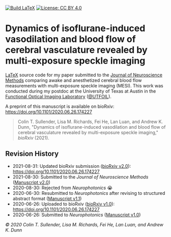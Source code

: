[![Build LaTeX](https://github.com/shiruken/dynamics-of-isoflurane-induced-vasodilation-and-blood-flow-of-cerebral-vasculature-revealed-by-mesi/actions/workflows/main.yml/badge.svg?branch=master)](https://github.com/shiruken/dynamics-of-isoflurane-induced-vasodilation-and-blood-flow-of-cerebral-vasculature-revealed-by-mesi/actions/workflows/main.yml) [![License: CC BY 4.0](https://img.shields.io/badge/License-CC%20BY%204.0-lightgrey.svg)](https://creativecommons.org/licenses/by/4.0/)

# Dynamics of isoflurane-induced vasodilation and blood flow of cerebral vasculature revealed by multi-exposure speckle imaging

[LaTeX](https://www.latex-project.org/) source code for my paper submitted to the [Journal of Neuroscience Methods](https://www.journals.elsevier.com/journal-of-neuroscience-methods) comparing awake and anesthetized cerebral blood flow measurements with multi-exposure speckle imaging (MESI). This work was conducted during my postdoc at the University of Texas at Austin in the [Functional Optical Imaging Laboratory](https://foil.bme.utexas.edu/) ([@UTFOIL](https://github.com/utfoil)).

A preprint of this manuscript is available on bioRxiv: https://doi.org/10.1101/2020.06.26.174227

> Colin T. Sullender, Lisa M. Richards, Fei He, Lan Luan, and Andrew K. Dunn, "Dynamics of isoflurane-induced vasodilation and blood flow of cerebral vasculature revealed by multi-exposure speckle imaging," _bioRxiv_ (2021).

## Revision History

* 2021-08-31: Updated bioRxiv submission ([bioRxiv v2.0](https://github.com/shiruken/dynamics-of-isoflurane-induced-vasodilation-and-blood-flow-of-cerebral-vasculature-revealed-by-mesi/releases/tag/v1.0-bioRxiv)): https://doi.org/10.1101/2020.06.26.174227
* 2021-08-30: Submitted to the _Journal of Neuroscience Methods_ ([Manuscript v2.0](https://github.com/shiruken/dynamics-of-isoflurane-induced-vasodilation-and-blood-flow-of-cerebral-vasculature-revealed-by-mesi/releases/tag/v2.0))
* 2020-08-30: Rejected from _Neurophotonics_ 😭
* 2020-06-30: Resubmitted to _Neurophotonics_ after revising to structured abstract format ([Manuscript v1.1](https://github.com/shiruken/dynamics-of-isoflurane-induced-vasodilation-and-blood-flow-of-cerebral-vasculature-revealed-by-mesi/releases/tag/v1.1))
* 2020-06-26: Uploaded to bioRxiv ([bioRxiv v1.0](https://github.com/shiruken/dynamics-of-isoflurane-induced-vasodilation-and-blood-flow-of-cerebral-vasculature-revealed-by-mesi/releases/tag/v1.0-bioRxiv)): https://doi.org/10.1101/2020.06.26.174227
* 2020-06-26: Submitted to _Neurophotonics_ ([Manuscript v1.0](https://github.com/shiruken/dynamics-of-isoflurane-induced-vasodilation-and-blood-flow-of-cerebral-vasculature-revealed-by-mesi/releases/tag/v1.0))

_© 2020 Colin T. Sullender, Lisa M. Richards, Fei He, Lan Luan, and Andrew K. Dunn_
